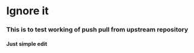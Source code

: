 
# Ignore it 
### This is to test working of push pull from upstream repository

#### Just simple edit
